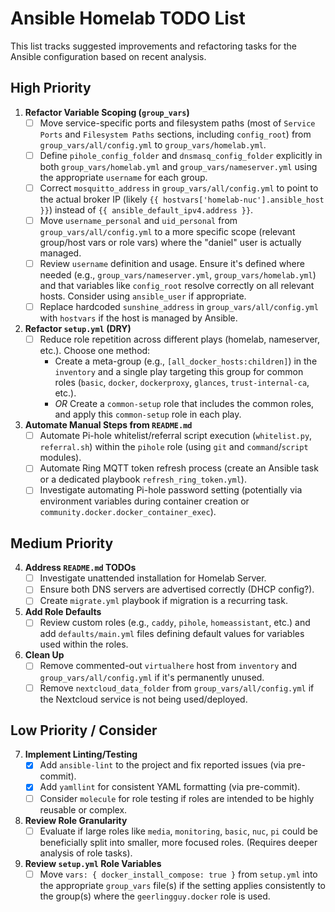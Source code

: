 # Ansible Homelab TODO List

This list tracks suggested improvements and refactoring tasks for the Ansible configuration based on recent analysis.

## High Priority

1.  **Refactor Variable Scoping (`group_vars`)**
    *   [ ] Move service-specific ports and filesystem paths (most of `Service Ports` and `Filesystem Paths` sections, including `config_root`) from `group_vars/all/config.yml` to `group_vars/homelab.yml`.
    *   [ ] Define `pihole_config_folder` and `dnsmasq_config_folder` explicitly in both `group_vars/homelab.yml` and `group_vars/nameserver.yml` using the appropriate `username` for each group.
    *   [ ] Correct `mosquitto_address` in `group_vars/all/config.yml` to point to the actual broker IP (likely `{{ hostvars['homelab-nuc'].ansible_host }}`) instead of `{{ ansible_default_ipv4.address }}`.
    *   [ ] Move `username_personal` and `uid_personal` from `group_vars/all/config.yml` to a more specific scope (relevant group/host vars or role vars) where the "daniel" user is actually managed.
    *   [ ] Review `username` definition and usage. Ensure it's defined where needed (e.g., `group_vars/nameserver.yml`, `group_vars/homelab.yml`) and that variables like `config_root` resolve correctly on all relevant hosts. Consider using `ansible_user` if appropriate.
    *   [ ] Replace hardcoded `sunshine_address` in `group_vars/all/config.yml` with `hostvars` if the host is managed by Ansible.

2.  **Refactor `setup.yml` (DRY)**
    *   [ ] Reduce role repetition across different plays (homelab, nameserver, etc.). Choose one method:
        *   Create a meta-group (e.g., `[all_docker_hosts:children]`) in the `inventory` and a single play targeting this group for common roles (`basic`, `docker`, `dockerproxy`, `glances`, `trust-internal-ca`, etc.).
        *   *OR* Create a `common-setup` role that includes the common roles, and apply this `common-setup` role in each play.

3.  **Automate Manual Steps from `README.md`**
    *   [ ] Automate Pi-hole whitelist/referral script execution (`whitelist.py`, `referral.sh`) within the `pihole` role (using `git` and `command`/`script` modules).
    *   [ ] Automate Ring MQTT token refresh process (create an Ansible task or a dedicated playbook `refresh_ring_token.yml`).
    *   [ ] Investigate automating Pi-hole password setting (potentially via environment variables during container creation or `community.docker.docker_container_exec`).

## Medium Priority

4.  **Address `README.md` TODOs**
    *   [ ] Investigate unattended installation for Homelab Server.
    *   [ ] Ensure both DNS servers are advertised correctly (DHCP config?).
    *   [ ] Create `migrate.yml` playbook if migration is a recurring task.

5.  **Add Role Defaults**
    *   [ ] Review custom roles (e.g., `caddy`, `pihole`, `homeassistant`, etc.) and add `defaults/main.yml` files defining default values for variables used within the roles.

6.  **Clean Up**
    *   [ ] Remove commented-out `virtualhere` host from `inventory` and `group_vars/all/config.yml` if it's permanently unused.
    *   [ ] Remove `nextcloud_data_folder` from `group_vars/all/config.yml` if the Nextcloud service is not being used/deployed.

## Low Priority / Consider

7.  **Implement Linting/Testing**
    *   [x] Add `ansible-lint` to the project and fix reported issues (via pre-commit).
    *   [x] Add `yamllint` for consistent YAML formatting (via pre-commit).
    *   [ ] Consider `molecule` for role testing if roles are intended to be highly reusable or complex.

8.  **Review Role Granularity**
    *   [ ] Evaluate if large roles like `media`, `monitoring`, `basic`, `nuc`, `pi` could be beneficially split into smaller, more focused roles. (Requires deeper analysis of role tasks).

9.  **Review `setup.yml` Role Variables**
    *   [ ] Move `vars: { docker_install_compose: true }` from `setup.yml` into the appropriate `group_vars` file(s) if the setting applies consistently to the group(s) where the `geerlingguy.docker` role is used.
